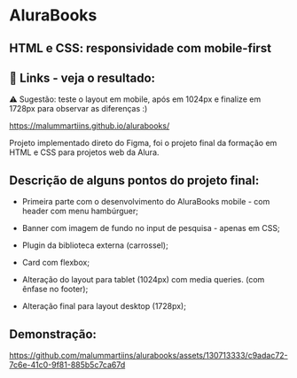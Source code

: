 
# AluraBooks

## HTML e CSS: responsividade com mobile-first


## 🔗 Links - veja o resultado:

⚠️ Sugestão: teste o layout em mobile, após em 1024px e finalize em 1728px para observar as diferenças :)

https://malummartiins.github.io/alurabooks/

Projeto implementado direto do Figma, foi o projeto final da formação em HTML e CSS para projetos web da Alura.

## Descrição de alguns pontos do projeto final:

- Primeira parte com o desenvolvimento do AluraBooks mobile - com header com menu hambúrguer;

- Banner com imagem de fundo no input de pesquisa - apenas em CSS;

- Plugin da biblioteca externa (carrossel);

- Card com flexbox;

- Alteração do layout para tablet (1024px) com media queries. (com ênfase no footer);

- Alteração final para layout desktop (1728px);

## Demonstração:

https://github.com/malummartiins/alurabooks/assets/130713333/c9adac72-7c6e-41c0-9f81-885b5c7ca67d

